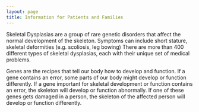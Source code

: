 ```yaml
---
layout: page
title: Information for Patients and Families
---
```

Skeletal Dysplasias are a group of rare genetic disorders that affect the normal development of the skeleton. Symptoms can include short stature, skeletal deformities (e.g. scoliosis, leg bowing) There are more than 400 different types of skeletal dysplasias, each with their unique set of medical problems.  

Genes are the recipes that tell our body how to develop and function. If a gene contains an error, some parts of our body might develop or function differently. If a gene important for skeletal development or function contains an error, the skeleton will develop or function abnormally. If one of these genes gets damaged in a person, the skeleton of the affected person will develop or function differently.  